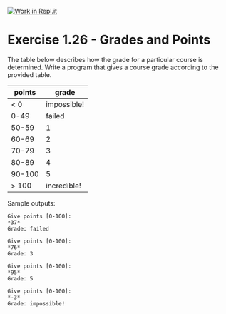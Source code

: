 [![Work in Repl.it](https://classroom.github.com/assets/work-in-replit-14baed9a392b3a25080506f3b7b6d57f295ec2978f6f33ec97e36a161684cbe9.svg)](https://classroom.github.com/online_ide?assignment_repo_id=6522740&assignment_repo_type=AssignmentRepo)
# Exercise 1.26 - Grades and Points

The table below describes how the grade for a particular course is determined. Write a program that gives a course grade according to the provided table.

| points | grade       |
| ------ | ----------- |
| < 0    | impossible! |
| 0-49   | failed      |
| 50-59  | 1           |
| 60-69  | 2           |
| 70-79  | 3           |
| 80-89  | 4           |
| 90-100 | 5           |
| > 100  | incredible! |

Sample outputs:

```plaintext
Give points [0-100]:
*37*
Grade: failed
```

```plaintext
Give points [0-100]:
*76*
Grade: 3
```

```plaintext
Give points [0-100]:
*95*
Grade: 5
```

```plaintext
Give points [0-100]:
*-3*
Grade: impossible!
```
